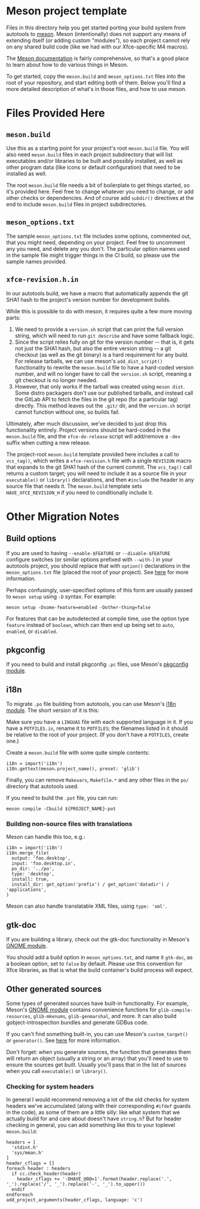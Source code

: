 # Meson project template

Files in this directory help you get started porting your build system
from autotools to [meson](https://mesonbuild.com).  Meson
(intentionally) does not support any means of extending itself (or
adding custom "modules"), so each project cannot rely on any shared
build code (like we had with our Xfce-specific M4 macros).

The [Meson documentation](https://mesonbuild.com/Overview.html) is
fairly comprehensive, so that's a good place to learn about how to do
various things in Meson.

To get started, copy the `meson.build` and `meson_options.txt` files
into the root of your repository, and start editing both of them.  Below
you'll find a more detailed description of what's in those files, and
how to use meson.

# Files Provided Here

## `meson.build`

Use this as a starting point for your project's root `meson.build` file.
You will also need `meson.build` files in each project subdirectory that
will list executables and/or libraries to be built and possibly
installed, as well as other program data (like icons or default
configuration) that need to be installed as well.

The root `meson.build` file needs a bit of boilerplate to get things
started, so it's provided here.  Feel free to change whatever you need
to change, or add other checks or dependencies.  And of course add
`subdir()` directives at the end to include `meson.build` files in
project subdirectories.

## `meson_options.txt`

The sample `meson_options.txt` file includes some options, commented
out, that you might need, depending on your project.  Feel free to
uncomment any you need, and delete any you don't.  The particular option
names used in the sample file might trigger things in the CI build, so
please use the sample names provided.

## `xfce-revision.h.in`

In our autotools build, we have a macro that automatically appends the
git SHA1 hash to the project's version number for development builds.

While this is possible to do with meson, it requires quite a few more
moving parts:

1. We need to provide a `version.sh` script that can print the full
   version string, which will need to run `git describe` and have some
   fallback logic.
2. Since the script relies fully on git for the version number -- that
   is, it gets not just the SHA1 hash, but also the entire version
   string -- a git checkout (as well as the git binary) is a hard
   requirement for any build.  For release tarballs, we can use meson's
   `add_dist_script()` functionality to rewrite the `meson.build` file
   to have a hard-coded version number, and will no longer have to call
   the `version.sh` script, meaning a git checkout is no longer needed.
3. However, that only works if the tarball was created using `meson
   dist`.  Some distro packagers don't use our published tarballs, and
   instead call the GitLab API to fetch the files in the git repo (for a
   particular tag) directly.  This method leaves out the `.git/` dir,
   and the `version.sh` script cannot function without one, so builds
   fail.

Ultimately, after much discussion, we've decided to just drop this
functionality entirely.  Project versions should be hard-coded in the
`meson.build` file, and the `xfce-do-release` script will add/remove a
`-dev` suffix when cutting a new release.

The project-root `meson.build` template provided here includes a call to
`vcs_tag()`, which writes a `xfce-revision.h` file with a single
`REVISION` macro that expands to the git SHA1 hash of the current
commit.  The `vcs_tag()` call returns a custom target; you will need to
include it as a source file in your `executable()` or `library()`
declarations, and then `#include` the header in any source file that
needs it.  The `meson.build` template sets `HAVE_XFCE_REVISION_H` if you
need to conditionally include it.

# Other Migration Notes

## Build options

If you are used to having `--enable-$FEATURE` or `--disable-$FEATURE`
configure switches (or similar options prefixed with `--with-`) in your
autotools project, you should replace that with `option()` declarations
in the `meson_options.txt` file (placed the root of your project).  See
[here](https://mesonbuild.com/Build-options.html) for more information.

Perhaps confusingly, user-specified options of this form are usually
passed to `meson setup` using `-D` syntax.  For example:

```
meson setup -Dsome-feature=enabled -Dother-thing=false
```

For features that can be autodetected at compile time, use the option
type `feature` instead of `boolean`, which can then end up being set to
`auto`, `enabled`, or `disabled`.

## pkgconfig

If you need to build and install pkgconfig `.pc` files, use Meson's
[pkgconfig module](https://mesonbuild.com/Pkgconfig-module.html).

## i18n

To migrate `.po` file building from autotools, you can use Meson's [i18n
module](https://mesonbuild.com/i18n-module.html).  The short version of
it is this:

Make sure you have a `LINGUAS` file with each supported language in it.
If you have a `POTFILES.in`, rename it to `POTFILES`; the filenames
listed in it should be relative to the root of your project.  (If you
don't have a `POTFILES`, create one.)

Create a `meson.build` file with some quite simple contents:

```
i18n = import('i18n')
i18n.gettext(meson.project_name(), preset: 'glib')
```

Finally, you can remove `Makevars`, `Makefile.*` and any other files in the `po/`
directory that autotools used.

If you need to build the `.pot` file, you can run:

```
meson compile -Cbuild ${PROJECT_NAME}-pot
```

### Building non-source files with translations

Meson can handle this too, e.g.:

```
i18n = import('i18n')
i18n.merge_file(
  output: 'foo.desktop',
  input: 'foo.desktop.in',
  po_dir: '../po',
  type: 'desktop',
  install: true,
  install_dir: get_option('prefix') / get_option('datadir') / 'applications',
)
```

Meson can also handle translatable XML files, using `type: 'xml'`.

## gtk-doc

If you are building a library, check out the gtk-doc functionality in
Meson's [GNOME
module](https://mesonbuild.com/Gnome-module.html#gnomegtkdoc).

You should add a build option in `meson_options.txt`, and name it
`gtk-doc`, as a boolean option, set to `false` by default.  Please use
this convention for Xfce libraries, as that is what the build
container's build process will expect.

## Other generated sources

Some types of generated sources have built-in functionality.  For
example, Meson's [GNOME
module](https://mesonbuild.com/Gnome-module.html) contains convenience
functions for `glib-compile-resources`, `glib-mkenums`,
`glib-genmarshal`, and more.  It can also build gobject-introspection
bundles and generate GDBus code.

If you can't find something built-in, you can use Meson's
`custom_target()` or `generator()`.  See
[here](https://mesonbuild.com/Generating-sources.html) for more
information.

Don't forget: when you generate sources, the function that generates
them will return an object (usually a string or an array) that you'll
need to use to ensure the sources get built.  Usually you'll pass that
in the list of sources when you call `executable()` or `library()`.

### Checking for system headers

In general I would recommend removing a lot of the old checks for system
headers we've accumulated (along with their corresponding `#ifdef`
guards in the code), as some of them are a little silly: like what
system that we actually build for and care about doesn't have
`string.h`?  But for header checking in general, you can add something
like this to your toplevel `meson.build`:

```meson
headers = [
  'stdint.h'
  'sys/mman.h'
]
header_cflags = []
foreach header : headers
  if cc.check_header(header)
    header_cflags += '-DHAVE_@0@=1'.format(header.replace('.', '_').replace('/', '_').replace('-', '_').to_upper())
  endif
endforeach
add_project_arguments(header_cflags, language: 'c')
```

